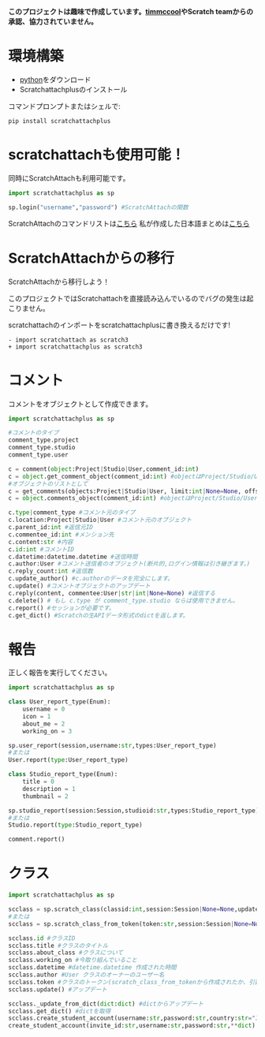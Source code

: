 **このプロジェクトは趣味で作成しています。[timmccool](https://github.com/TimMcCool)やScratch teamからの承認、協力されていません。**

# 環境構築
- [python](https://www.python.org/downloads)をダウンロード
- Scratchattachplusのインストール

コマンドプロンプトまたはシェルで:
```
pip install scratchattachplus
```

# scratchattachも使用可能！
同時にScratchAttachも利用可能です。
```python
import scratchattachplus as sp

sp.login("username","password") #ScratchAttachの関数
```
ScratchAttachのコマンドリストは[こちら](https://github.com/TimMcCool/scratchattach)
私が作成した日本語まとめは[こちら](https://note.com/kakeruzoku/n/n3898a84187a8?magazine_key=m35df18cbe97d)

# ScratchAttachからの移行
ScratchAttachから移行しよう！

このプロジェクトではScratchattachを直接読み込んでいるのでバグの発生は起こりません。

scratchattachのインポートをscratchattachplusに書き換えるだけです!
```
- import scratchattach as scratch3
+ import scratchattachplus as scratch3
```

# コメント
コメントをオブジェクトとして作成できます。
```python
import scratchattachplus as sp

#コメントのタイプ
comment_type.project
comment_type.studio
comment_type.user

c = comment(object:Project|Studio|User,comment_id:int)
c = object.get_comment_object(comment_id:int) #objectはProject/Studio/User
#オブジェクトのリストとして
c = get_comments(objects:Project|Studio|User, limit:int|None=None, offset:int=0)
c = object.comments_object(comment_id:int) #objectはProject/Studio/User

c.type|comment_type #コメント元のタイプ
c.location:Project|Studio|User #コメント元のオブジェクト
c.parent_id:int #返信元ID
c.commentee_id:int #メンション先
c.content:str #内容
c.id:int #コメントID
c.datetime:datetime.datetime #送信時間
c.author:User #コメント送信者のオブジェクト(断片的,ログイン情報は引き継ぎます。)
c.reply_count:int #返信数
c.update_author() #c.authorのデータを完全にします。
c.update() #コメントオブジェクトのアップデート
c.reply(content, commentee:User|str|int|None=None) #返信する
c.delete() # もし c.type が comment_type.studio ならば使用できません。
c.report() #セッションが必要です。
c.get_dict() #Scratchの生APIデータ形式のdictを返します。
```

# 報告
正しく報告を実行してください。
```python
import scratchattachplus as sp

class User_report_type(Enum):
    username = 0
    icon = 1
    about_me = 2
    working_on = 3

sp.user_report(session,username:str,types:User_report_type)
#または
User.report(type:User_report_type)

class Studio_report_type(Enum):
    title = 0
    description = 1
    thumbnail = 2

sp.studio_report(session:Session,studioid:str,types:Studio_report_type)
#または
Studio.report(type:Studio_report_type)

comment.report()
```

# クラス
```python
import scratchattachplus as sp

scclass = sp.scratch_class(classid:int,session:Session|None=None,update:bool=True,_token:str|None=None)
#または
scclass = sp.scratch_class_from_token(token:str,session:Session|None=None)

scclass.id #クラスID
scclass.title #クラスのタイトル
scclass.about_class #クラスについて
scclass.working_on #今取り組んでいること
scclass.datetime #datetime.datetime 作成された時間
scclass.author #User クラスのオーナーのユーザー名
scclass.token #クラスのトークン(scratch_class_from_tokenから作成されたか、引数_tokenに入力された値)
scclass.update() #アップデート

scclass._update_from_dict(dict:dict) #dictからアップデート
scclass.get_dict() #dictを取得
scclass.create_student_account(username:str,password:str,country:str="Japan",year:int=2000,month:int=1) #アカウントを作成
create_student_account(invite_id:str,username:str,password:str,**dict) #代用可能
```